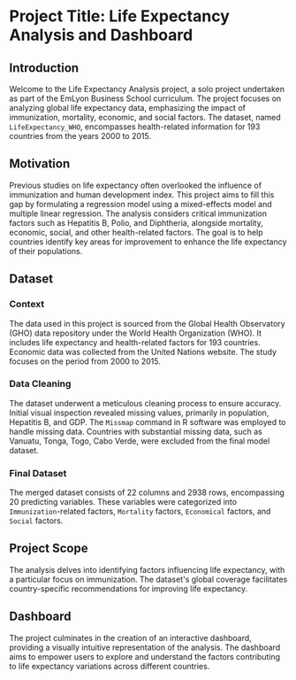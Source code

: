 
# Project Title: Life Expectancy Analysis and Dashboard

## Introduction
Welcome to the Life Expectancy Analysis project, a solo project undertaken as part of the EmLyon Business School curriculum. The project focuses on analyzing global life expectancy data, emphasizing the impact of immunization, mortality, economic, and social factors. The dataset, named `LifeExpectancy_WHO`, encompasses health-related information for 193 countries from the years 2000 to 2015.

## Motivation
Previous studies on life expectancy often overlooked the influence of immunization and human development index. This project aims to fill this gap by formulating a regression model using a mixed-effects model and multiple linear regression. The analysis considers critical immunization factors such as Hepatitis B, Polio, and Diphtheria, alongside mortality, economic, social, and other health-related factors. The goal is to help countries identify key areas for improvement to enhance the life expectancy of their populations.

## Dataset
### Context
The data used in this project is sourced from the Global Health Observatory (GHO) data repository under the World Health Organization (WHO). It includes life expectancy and health-related factors for 193 countries. Economic data was collected from the United Nations website. The study focuses on the period from 2000 to 2015.

### Data Cleaning
The dataset underwent a meticulous cleaning process to ensure accuracy. Initial visual inspection revealed missing values, primarily in population, Hepatitis B, and GDP. The `Missmap` command in R software was employed to handle missing data. Countries with substantial missing data, such as Vanuatu, Tonga, Togo, Cabo Verde, were excluded from the final model dataset.

### Final Dataset
The merged dataset consists of 22 columns and 2938 rows, encompassing 20 predicting variables. These variables were categorized into `Immunization`-related factors, `Mortality` factors, `Economical` factors, and `Social` factors.

## Project Scope
The analysis delves into identifying factors influencing life expectancy, with a particular focus on immunization. The dataset's global coverage facilitates country-specific recommendations for improving life expectancy.

## Dashboard
The project culminates in the creation of an interactive dashboard, providing a visually intuitive representation of the analysis. The dashboard aims to empower users to explore and understand the factors contributing to life expectancy variations across different countries.




